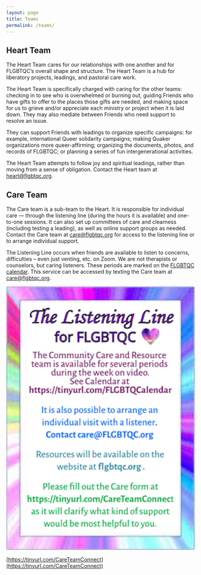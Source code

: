 ```yaml
---
layout: page
title: Teams
permalink: /teams/
---
```


## Heart Team
The Heart Team cares for our relationships with one another and for FLGBTQC’s overall shape and structure. The Heart Team is a hub for liberatory projects, leadings, and pastoral care work.

The Heart Team is specifically charged with caring for the other teams: checking in to see who is overwhelmed or burning out, guiding Friends who have gifts to offer to the places those gifts are needed, and making space for us to grieve and/or appreciate each ministry or project when it is laid down. They may also mediate between Friends who need support to resolve an issue.

They can support Friends with leadings to organize specific campaigns: for example, international Queer solidarity campaigns; making Quaker organizations more queer-affirming; organizing the documents, photos, and records of FLGBTQC; or planning a series of fun intergenerational activities.

The Heart Team attempts to follow joy and spiritual leadings, rather than moving from a sense of obligation. Contact the Heart team at [heart@flgbtqc.org](mailto:heart@flgbtqc.org).

## Care Team
The Care team is a sub-team to the Heart. It is responsible for individual care &mdash; through the listening line (during the hours it is available) and one-to-one sessions. It can also set up committees of care and clearness (including testing a leading), as well as online support groups as needed.  Contact the Care team at [care@flgbtqc.org](mailto:care@flgbtqc.org) for access to the listening line or to arrange individual support.

The Listening Line occurs when friends are available to listen to concerns, difficulties – even just venting, etc. on Zoom. We are not therapists or counselors, but caring listeners. These periods are marked on the [FLGBTQC calendar](https://tinyurl.com/FLGBTQCalendar). This service can be accessed by texting the Care team at care@flgbtqc.org.

![listening line](/assets/images/listeningline.png)

[https://tinyurl.com/CareTeamConnect](https://tinyurl.com/CareTeamConnect)
